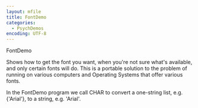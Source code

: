 ```yaml
---
layout: mfile
title: FontDemo
categories:
  - PsychDemos
encoding: UTF-8
---
```


FontDemo

Shows how to get the font you want, when you're not
sure what's available, and only certain fonts will do.  This
is a portable solution to the problem of running on various
computers and Operating Systems that offer various fonts.

In the FontDemo program we call CHAR to convert a one-string list,
e.g. {'Arial'}, to a string, e.g. 'Arial'.